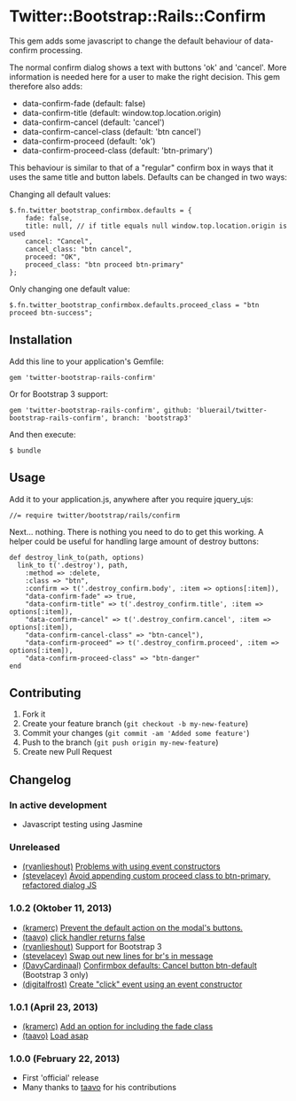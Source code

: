 # Twitter::Bootstrap::Rails::Confirm

This gem adds some javascript to change the default behaviour of data-confirm processing.

The normal confirm dialog shows a text with buttons 'ok' and 'cancel'. More information is needed here for a user to make the right decision. This gem therefore also adds:

* data-confirm-fade (default: false)
* data-confirm-title (default: window.top.location.origin)
* data-confirm-cancel (default: 'cancel')
* data-confirm-cancel-class (default: 'btn cancel')
* data-confirm-proceed (default: 'ok')
* data-confirm-proceed-class (default: 'btn-primary')

This behaviour is similar to that of a "regular" confirm box in ways that it uses the same title and button labels. Defaults can be changed in two ways:

Changing all default values:

    $.fn.twitter_bootstrap_confirmbox.defaults = {
        fade: false,
        title: null, // if title equals null window.top.location.origin is used
        cancel: "Cancel",
        cancel_class: "btn cancel",
        proceed: "OK",
        proceed_class: "btn proceed btn-primary"
    };

Only changing one default value:

    $.fn.twitter_bootstrap_confirmbox.defaults.proceed_class = "btn proceed btn-success";

## Installation

Add this line to your application's Gemfile:

    gem 'twitter-bootstrap-rails-confirm'

Or for Bootstrap 3 support:

    gem 'twitter-bootstrap-rails-confirm', github: 'bluerail/twitter-bootstrap-rails-confirm', branch: 'bootstrap3'

And then execute:

    $ bundle

## Usage

Add it to your application.js, anywhere after you require jquery_ujs:

    //= require twitter/bootstrap/rails/confirm

Next... nothing. There is nothing you need to do to get this working. A helper could be useful for handling large amount of destroy buttons:

    def destroy_link_to(path, options)
      link_to t('.destroy'), path, 
        :method => :delete,
        :class => "btn",
        :confirm => t('.destroy_confirm.body', :item => options[:item]),
        "data-confirm-fade" => true,
        "data-confirm-title" => t('.destroy_confirm.title', :item => options[:item]),
        "data-confirm-cancel" => t('.destroy_confirm.cancel', :item => options[:item]),
        "data-confirm-cancel-class" => "btn-cancel"),
        "data-confirm-proceed" => t('.destroy_confirm.proceed', :item => options[:item]),
        "data-confirm-proceed-class" => "btn-danger"
    end

## Contributing

1. Fork it
2. Create your feature branch (`git checkout -b my-new-feature`)
3. Commit your changes (`git commit -am 'Added some feature'`)
4. Push to the branch (`git push origin my-new-feature`)
5. Create new Pull Request

## Changelog

### In active development

* Javascript testing using Jasmine

### Unreleased

* [(rvanlieshout)](https://github.com/rvanlieshout) [Problems with using event constructors](https://github.com/bluerail/twitter-bootstrap-rails-confirm/issues/18)
* [(stevelacey)](https://github.com/stevelacey) [Avoid appending custom proceed class to btn-primary, refactored dialog JS](https://github.com/bluerail/twitter-bootstrap-rails-confirm/pull/17)

### 1.0.2 (Oktober 11, 2013)

* [(kramerc)](https://github.com/kramerc) [Prevent the default action on the modal's buttons.](https://github.com/bluerail/twitter-bootstrap-rails-confirm/pull/9)
* [(taavo)](https://github.com/taavo) [click handler returns false](https://github.com/bluerail/twitter-bootstrap-rails-confirm/pull/6)
* [(rvanlieshout)](https://github.com/rvanlieshout) Support for Bootstrap 3
* [(stevelacey)](https://github.com/stevelacey) [Swap out new lines for br's in message](https://github.com/bluerail/twitter-bootstrap-rails-confirm/pull/16)
* [(DavyCardinaal)](https://github.com/DavyCardinaal) [Confirmbox defaults: Cancel button btn-default](https://github.com/bluerail/twitter-bootstrap-rails-confirm/pull/15) (Bootstrap 3 only)
* [(digitalfrost)](https://github.com/digitalfrost) [Create "click" event using an event constructor](https://github.com/bluerail/twitter-bootstrap-rails-confirm/pull/14)

### 1.0.1 (April 23, 2013)

* [(kramerc)](https://github.com/kramerc) [Add an option for including the fade class](https://github.com/bluerail/twitter-bootstrap-rails-confirm/pull/8)
* [(taavo)](https://github.com/taavo) [Load asap](https://github.com/bluerail/twitter-bootstrap-rails-confirm/pull/5)

### 1.0.0 (February 22, 2013)

* First 'official' release
* Many thanks to [taavo](https://github.com/taavo) for his contributions
